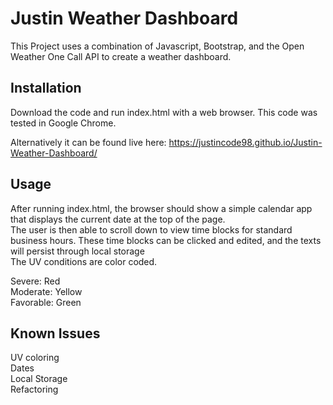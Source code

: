 # Justin Weather Dashboard
This Project uses a combination of Javascript, Bootstrap, and the Open Weather One Call API to create a weather dashboard.  


## Installation
Download the code and run index.html with a web browser. 
This code was tested in Google Chrome.  

Alternatively it can be found live here: https://justincode98.github.io/Justin-Weather-Dashboard/

## Usage
After running index.html, the browser should show a simple calendar app that displays the current date at the top of the page.  
The user is then able to scroll down to view time blocks for standard business hours. These time blocks can be clicked and edited, and the texts will persist through local storage  
The UV conditions are color coded.  

Severe: Red  
Moderate:  Yellow  
Favorable: Green  

## Known Issues
UV coloring  
Dates  
Local Storage  
Refactoring  